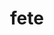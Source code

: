 ---
category: 4-letters
denotation: null
name: fete
reference_link: https://www.etymonline.com/word/fete
root_language: null
root_name: null
title: fete
type: free
word_sums:
- respelling: fete
  sum: 'Fete + '
---